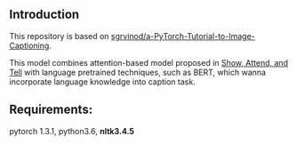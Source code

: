 ## Introduction
This repository is based on [sgrvinod/a-PyTorch-Tutorial-to-Image-Captioning](https://github.com/sgrvinod/a-PyTorch-Tutorial-to-Image-Captioning).

This model combines attention-based model proposed in [Show, Attend, and Tell](https://arxiv.org/abs/1502.03044) with language pretrained techniques, such as BERT, which wanna incorporate language knowledge into caption task.

## Requirements:

pytorch 1.3.1, python3.6, **nltk3.4.5**
